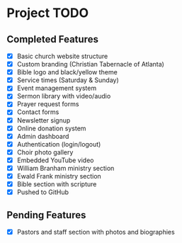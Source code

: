 # Project TODO

## Completed Features
- [x] Basic church website structure
- [x] Custom branding (Christian Tabernacle of Atlanta)
- [x] Bible logo and black/yellow theme
- [x] Service times (Saturday & Sunday)
- [x] Event management system
- [x] Sermon library with video/audio
- [x] Prayer request forms
- [x] Contact forms
- [x] Newsletter signup
- [x] Online donation system
- [x] Admin dashboard
- [x] Authentication (login/logout)
- [x] Choir photo gallery
- [x] Embedded YouTube video
- [x] William Branham ministry section
- [x] Ewald Frank ministry section
- [x] Bible section with scripture
- [x] Pushed to GitHub

## Pending Features
- [x] Pastors and staff section with photos and biographies

